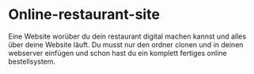 # Online-restaurant-site
Eine Website worüber du dein restaurant digital machen kannst und alles über deine Website läuft. 
Du musst nur den ordner clonen und in deinen webserver einfügen und schon hast du ein komplett fertiges online bestellsystem. 
